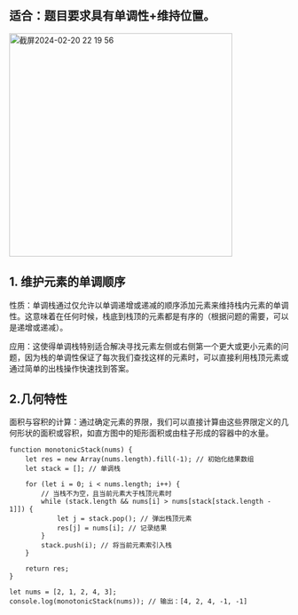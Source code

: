 ## 适合：题目要求具有单调性+维持位置。 

<img width="402" alt="截屏2024-02-20 22 19 56" src="https://github.com/xkong-study/gucheng_algorithm/assets/100473178/e45c61f2-ee32-40ed-afe5-09f73f24b696">



## 1. 维护元素的单调顺序
性质：单调栈通过仅允许以单调递增或递减的顺序添加元素来维持栈内元素的单调性。这意味着在任何时候，栈底到栈顶的元素都是有序的（根据问题的需要，可以是递增或递减）。    

应用：这使得单调栈特别适合解决寻找元素左侧或右侧第一个更大或更小元素的问题，因为栈的单调性保证了每次我们查找这样的元素时，可以直接利用栈顶元素或通过简单的出栈操作快速找到答案。    

## 2.几何特性          
面积与容积的计算：通过确定元素的界限，我们可以直接计算由这些界限定义的几何形状的面积或容积，如直方图中的矩形面积或由柱子形成的容器中的水量。        

```code
function monotonicStack(nums) {
    let res = new Array(nums.length).fill(-1); // 初始化结果数组
    let stack = []; // 单调栈

    for (let i = 0; i < nums.length; i++) {
        // 当栈不为空，且当前元素大于栈顶元素时
        while (stack.length && nums[i] > nums[stack[stack.length - 1]]) {
            let j = stack.pop(); // 弹出栈顶元素
            res[j] = nums[i]; // 记录结果
        }
        stack.push(i); // 将当前元素索引入栈
    }

    return res;
}

let nums = [2, 1, 2, 4, 3];
console.log(monotonicStack(nums)); // 输出：[4, 2, 4, -1, -1]

```

